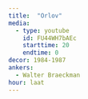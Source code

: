 ```yaml
---
title:  "Orlov"
media:
  - type: youtube
    id: FU44WH7bAEc
    starttime: 20
    endtime: 0
decor: 1984-1987
ankers:
  - Walter Braeckman
hour: laat
---
```

